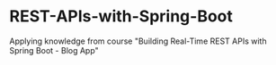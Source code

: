 # REST-APIs-with-Spring-Boot
 Applying knowledge from course "Building Real-Time REST APIs with Spring Boot - Blog App"
